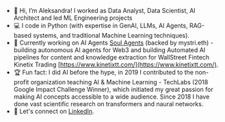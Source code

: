 - 👋 Hi, I’m Aleksandra! I worked as Data Analyst, Data Scientist, AI Architect and led ML Engineering projects
- 💻 I code in Python (with expertise in GenAI, LLMs, AI Agents, RAG-based systems, and traditional Machine Learning techniques).
- 📌 Currently working on AI Agents [Soul Agents](https://www.x.com/soul_agents/) (backed by mystri.eth) - building autonomous AI agents for Web3 and building Automated AI pipelines for content and knowledge extraction for WallStreet Fintech Kinetix Trading [https://www.kinetixtt.com/](https://www.kinetixtt.com/).
- 🏆 Fun fact: I did AI before the hype, in 2019 I contributed to the non-profit organization teaching AI & Machine Learning - TechLabs (2018 Google Impact Challenge Winner), which initiated my great passion for making AI concepts accessible to a wide audience. Since 2018 I have done vast scientific research on transformers and naural networks.
- 🔗 Let's connect on [LinkedIn](https://www.linkedin.com/in/aleksandra-zajaczkowska/).


